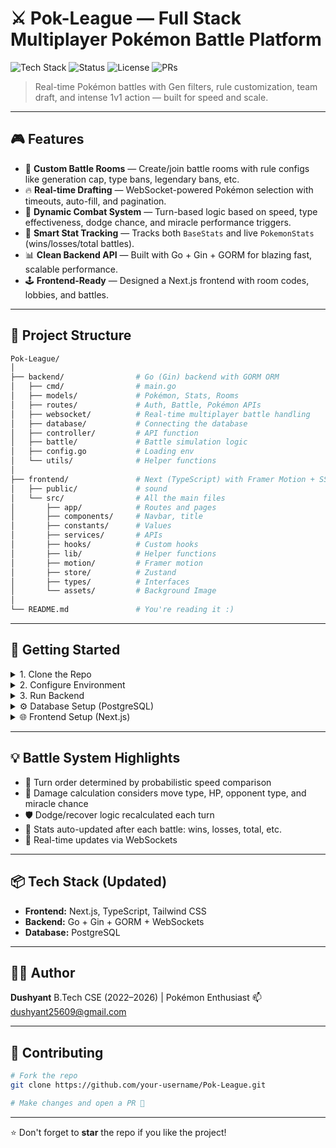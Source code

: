 # ⚔️ Pok-League — Full Stack Multiplayer Pokémon Battle Platform

![Tech Stack](https://img.shields.io/badge/Stack-MERN%20%2B%20Go%20%2B%20WebSockets-blueviolet)
![Status](https://img.shields.io/badge/Status-Under%20Development-yellow)
![License](https://img.shields.io/github/license/Dushyant25609/Pok-League)
![PRs](https://img.shields.io/badge/PRs-Welcome-brightgreen.svg)

> Real-time Pokémon battles with Gen filters, rule customization, team draft, and intense 1v1 action — built for speed and scale.

---

## 🎮 Features

* 🧠 **Custom Battle Rooms** — Create/join battle rooms with rule configs like generation cap, type bans, legendary bans, etc.
* 🔥 **Real-time Drafting** — WebSocket-powered Pokémon selection with timeouts, auto-fill, and pagination.
* 🧪 **Dynamic Combat System** — Turn-based logic based on speed, type effectiveness, dodge chance, and miracle performance triggers.
* 🧬 **Smart Stat Tracking** — Tracks both `BaseStats` and live `PokemonStats` (wins/losses/total battles).
* 📊 **Clean Backend API** — Built with Go + Gin + GORM for blazing fast, scalable performance.
* 🕹️ **Frontend-Ready** — Designed a Next.js frontend with room codes, lobbies, and battles.

---

## 📂 Project Structure

```bash
Pok-League/
│
├── backend/                # Go (Gin) backend with GORM ORM
│   ├── cmd/                # main.go
│   ├── models/             # Pokémon, Stats, Rooms
│   ├── routes/             # Auth, Battle, Pokémon APIs
│   ├── websocket/          # Real-time multiplayer battle handling
│   ├── database/           # Connecting the database
│   ├── controller/         # API function
│   ├── battle/             # Battle simulation logic
│   ├── config.go           # Loading env
│   └── utils/              # Helper functions
│
├── frontend/               # Next (TypeScript) with Framer Motion + SSR
│   ├── public/             # sound
│   └── src/                # All the main files
│       ├── app/            # Routes and pages
│       ├── components/     # Navbar, title
│       ├── constants/      # Values
│       ├── services/       # APIs
│       ├── hooks/          # Custom hooks
│       ├── lib/            # Helper functions
│       ├── motion/         # Framer motion
│       ├── store/          # Zustand
│       ├── types/          # Interfaces
│       └── assets/         # Background Image
│
└── README.md               # You're reading it :)
```

---

## 🚀 Getting Started

<details>
<summary>1. Clone the Repo</summary>

```bash
git clone https://github.com/Dushyant25609/Pok-League.git
cd Pok-League/backend
```

</details>

<details>
<summary>2. Configure Environment</summary>

```bash
# Create a .env file inside the backend folder
touch .env
```

```env
DB_HOST=localhost
DB_PORT=5432
DB_USER=your_postgres_user
DB_PASSWORD=your_postgres_password
DB_NAME=pok_league
```

</details>

<details>
<summary>3. Run Backend</summary>

```bash
# Install Go dependencies
go mod tidy

# Run the server
go run main.go
```

</details>

<details>
<summary>⚙️ Database Setup (PostgreSQL)</summary>

```sql
CREATE DATABASE pok_league;
```

</details>

<details>
<summary>🌐 Frontend Setup (Next.js)</summary>

```bash
cd ../frontend
npm install
npm run dev
```

> App will run at: [http://localhost:3000](http://localhost:3000)

</details>

---

## 💡 Battle System Highlights

* 🔁 Turn order determined by probabilistic speed comparison
* 🧮 Damage calculation considers move type, HP, opponent type, and miracle chance
* 🛡️ Dodge/recover logic recalculated each turn
* 💾 Stats auto-updated after each battle: wins, losses, total, etc.
* 💬 Real-time updates via WebSockets

---

## 📦 Tech Stack (Updated)

* **Frontend:** Next.js, TypeScript, Tailwind CSS
* **Backend:** Go + Gin + GORM + WebSockets
* **Database:** PostgreSQL

---

## 🧑‍💻 Author

**Dushyant**
B.Tech CSE (2022–2026) | Pokémon Enthusiast
📫 [dushyant25609@gmail.com](mailto:dushyant25609@gmail.com)

---

## 🤝 Contributing

```bash
# Fork the repo
git clone https://github.com/your-username/Pok-League.git

# Make changes and open a PR 🚀
```
---

⭐️ Don't forget to **star** the repo if you like the project!
